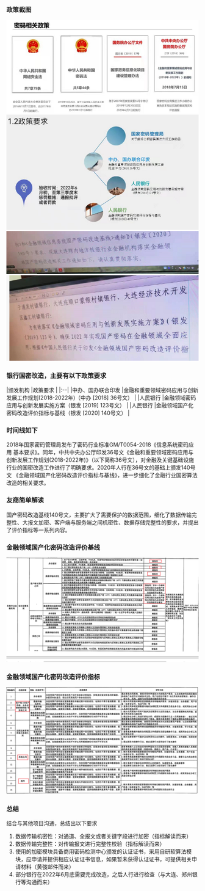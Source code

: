 ### 政策截图
![enter image description here](../../images/平台/国密改造/01-行业内政策对国密改造的要求/1.png)
![enter image description here](../../images/平台/国密改造/01-行业内政策对国密改造的要求/2.png)
![enter image description here](../../images/平台/国密改造/01-行业内政策对国密改造的要求/3.png)
![enter image description here](../../images/平台/国密改造/01-行业内政策对国密改造的要求/4.png)
### 银行国密改造，主要有以下政策要求
|颁发机构 |政策要求 |
|:--|
|中办、国办联合印发 |金融和重要领域密码应用与创新发展工作规划(2018-2022年)（中办 [2018] 36号文） |
|人民银行 |金融领域密码应用与创新发展实施方案（银发 [2019] 123号文） |
|人民银行 |金融领域国产化密码改造评价指标与基线（银发 [2020] 140号文） |
### 时间线如下
2018年国家密码管理局发布了密码行业标准GM/T0054-2018《信息系统密码应用 基本要求》。同年，中共中央办公厅印发36号文《金融和重要领域密码应用与创新发展工作规划(2018-2022年)》（以下简称36号文），对金融及关键基础设施行业的国密改造工作进行了明确要求。2020年人行在36号文的基础上颁发140号文 《金融领域国产化密码改造评价指标与基线》，进一步细化了金融行业国密算法改造的相关要求。
### 友商简单解读
国产密码改造基线140号文，主要扩大了需要保护的数据范围，细化了数据传输完整性、大报文加密、客户端与服务端之间机密性、数据存储完整性的要求，并提出了评价指标等一系列内容。
### 金融领域国产化密码改造评价基线
![enter image description here](../../images/平台/国密改造/01-行业内政策对国密改造的要求/5.png)
### 金融领域国产化密码改造评价指标
![enter image description here](../../images/平台/国密改造/01-行业内政策对国密改造的要求/6.png)


### 总结
结合与其他项目沟通，总结出以下要求
1. 数据传输机密性：对通道、全报文或者关键字段进行加密（指标解读而来）
2. 数据传输完整性：对传输报文进行完整性校验（指标解读而来）
3. 使用的加密模块具备商用密码检测中心颁发的认证证书，采用自研软算法模块，应申请并提供相应认证证书信息，如果暂未获得认证证书，可提供相关申请材料（黄弢邮件而来）
4. 部分银行在2022年6月底需要完成改造，之后人行进行检查（与大连、郑州银行等沟通而来）